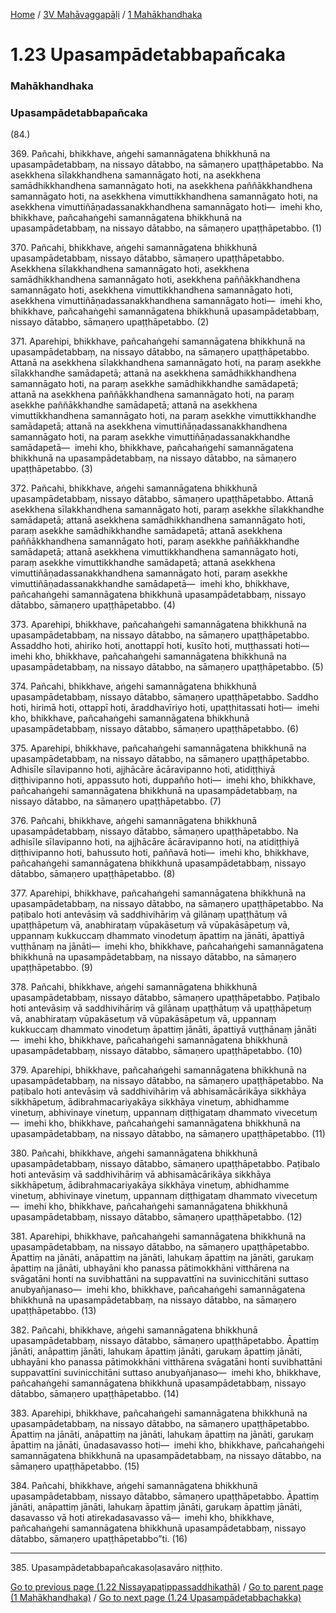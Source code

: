 
[Home](/) / [3V Mahāvaggapāḷi](/tipitaka/3V.md) / [1 Mahākhandhaka](/tipitaka/3V/1.md)

# 1.23 Upasampādetabbapañcaka

### Mahākhandhaka

### Upasampādetabbapañcaka

(84.)

369\. Pañcahi, bhikkhave, aṅgehi samannāgatena bhikkhunā na upasampādetabbaṃ, na nissayo dātabbo, na sāmaṇero upaṭṭhāpetabbo. Na asekkhena sīlakkhandhena samannāgato hoti, na asekkhena samādhikkhandhena samannāgato hoti, na asekkhena paññākkhandhena samannāgato hoti, na asekkhena vimuttikkhandhena samannāgato hoti, na asekkhena vimuttiñāṇadassanakkhandhena samannāgato hoti—  imehi kho, bhikkhave, pañcahaṅgehi samannāgatena bhikkhunā na upasampādetabbaṃ, na nissayo dātabbo, na sāmaṇero upaṭṭhāpetabbo. (1)

370\. Pañcahi, bhikkhave, aṅgehi samannāgatena bhikkhunā upasampādetabbaṃ, nissayo dātabbo, sāmaṇero upaṭṭhāpetabbo. Asekkhena sīlakkhandhena samannāgato hoti, asekkhena samādhikkhandhena samannāgato hoti, asekkhena paññākkhandhena samannāgato hoti, asekkhena vimuttikkhandhena samannāgato hoti, asekkhena vimuttiñāṇadassanakkhandhena samannāgato hoti—  imehi kho, bhikkhave, pañcahaṅgehi samannāgatena bhikkhunā upasampādetabbaṃ, nissayo dātabbo, sāmaṇero upaṭṭhāpetabbo. (2)

371\. Aparehipi, bhikkhave, pañcahaṅgehi samannāgatena bhikkhunā na upasampādetabbaṃ, na nissayo dātabbo, na sāmaṇero upaṭṭhāpetabbo. Attanā na asekkhena sīlakkhandhena samannāgato hoti, na paraṃ asekkhe sīlakkhandhe samādapetā; attanā na asekkhena samādhikkhandhena samannāgato hoti, na paraṃ asekkhe samādhikkhandhe samādapetā; attanā na asekkhena paññākkhandhena samannāgato hoti, na paraṃ asekkhe paññākkhandhe samādapetā; attanā na asekkhena vimuttikkhandhena samannāgato hoti, na paraṃ asekkhe vimuttikkhandhe samādapetā; attanā na asekkhena vimuttiñāṇadassanakkhandhena samannāgato hoti, na paraṃ asekkhe vimuttiñāṇadassanakkhandhe samādapetā—  imehi kho, bhikkhave, pañcahaṅgehi samannāgatena bhikkhunā na upasampādetabbaṃ, na nissayo dātabbo, na sāmaṇero upaṭṭhāpetabbo. (3)

372\. Pañcahi, bhikkhave, aṅgehi samannāgatena bhikkhunā upasampādetabbaṃ, nissayo dātabbo, sāmaṇero upaṭṭhāpetabbo. Attanā asekkhena sīlakkhandhena samannāgato hoti, paraṃ asekkhe sīlakkhandhe samādapetā; attanā asekkhena samādhikkhandhena samannāgato hoti, paraṃ asekkhe samādhikkhandhe samādapetā; attanā asekkhena paññākkhandhena samannāgato hoti, paraṃ asekkhe paññākkhandhe samādapetā; attanā asekkhena vimuttikkhandhena samannāgato hoti, paraṃ asekkhe vimuttikkhandhe samādapetā; attanā asekkhena vimuttiñāṇadassanakkhandhena samannāgato hoti, paraṃ asekkhe vimuttiñāṇadassanakkhandhe samādapetā—  imehi kho, bhikkhave, pañcahaṅgehi samannāgatena bhikkhunā upasampādetabbaṃ, nissayo dātabbo, sāmaṇero upaṭṭhāpetabbo. (4)

373\. Aparehipi, bhikkhave, pañcahaṅgehi samannāgatena bhikkhunā na upasampādetabbaṃ, na nissayo dātabbo, na sāmaṇero upaṭṭhāpetabbo. Assaddho hoti, ahiriko hoti, anottappī hoti, kusīto hoti, muṭṭhassati hoti—  imehi kho, bhikkhave, pañcahaṅgehi samannāgatena bhikkhunā na upasampādetabbaṃ, na nissayo dātabbo, na sāmaṇero upaṭṭhāpetabbo. (5)

374\. Pañcahi, bhikkhave, aṅgehi samannāgatena bhikkhunā upasampādetabbaṃ, nissayo dātabbo, sāmaṇero upaṭṭhāpetabbo. Saddho hoti, hirimā hoti, ottappī hoti, āraddhavīriyo hoti, upaṭṭhitassati hoti—  imehi kho, bhikkhave, pañcahaṅgehi samannāgatena bhikkhunā upasampādetabbaṃ, nissayo dātabbo, sāmaṇero upaṭṭhāpetabbo. (6)

375\. Aparehipi, bhikkhave, pañcahaṅgehi samannāgatena bhikkhunā na upasampādetabbaṃ, na nissayo dātabbo, na sāmaṇero upaṭṭhāpetabbo. Adhisīle sīlavipanno hoti, ajjhācāre ācāravipanno hoti, atidiṭṭhiyā diṭṭhivipanno hoti, appassuto hoti, duppañño hoti—  imehi kho, bhikkhave, pañcahaṅgehi samannāgatena bhikkhunā na upasampādetabbaṃ, na nissayo dātabbo, na sāmaṇero upaṭṭhāpetabbo. (7)

376\. Pañcahi, bhikkhave, aṅgehi samannāgatena bhikkhunā upasampādetabbaṃ, nissayo dātabbo, sāmaṇero upaṭṭhāpetabbo. Na adhisīle sīlavipanno hoti, na ajjhācāre ācāravipanno hoti, na atidiṭṭhiyā diṭṭhivipanno hoti, bahussuto hoti, paññavā hoti—  imehi kho, bhikkhave, pañcahaṅgehi samannāgatena bhikkhunā upasampādetabbaṃ, nissayo dātabbo, sāmaṇero upaṭṭhāpetabbo. (8)

377\. Aparehipi, bhikkhave, pañcahaṅgehi samannāgatena bhikkhunā na upasampādetabbaṃ, na nissayo dātabbo, na sāmaṇero upaṭṭhāpetabbo. Na paṭibalo hoti antevāsiṃ vā saddhivihāriṃ vā gilānaṃ upaṭṭhātuṃ vā upaṭṭhāpetuṃ vā, anabhirataṃ vūpakāsetuṃ vā vūpakāsāpetuṃ vā, uppannaṃ kukkuccaṃ dhammato vinodetuṃ āpattiṃ na jānāti, āpattiyā vuṭṭhānaṃ na jānāti—  imehi kho, bhikkhave, pañcahaṅgehi samannāgatena bhikkhunā na upasampādetabbaṃ, na nissayo dātabbo, na sāmaṇero upaṭṭhāpetabbo. (9)

378\. Pañcahi, bhikkhave, aṅgehi samannāgatena bhikkhunā upasampādetabbaṃ, nissayo dātabbo, sāmaṇero upaṭṭhāpetabbo. Paṭibalo hoti antevāsiṃ vā saddhivihāriṃ vā gilānaṃ upaṭṭhātuṃ vā upaṭṭhāpetuṃ vā, anabhirataṃ vūpakāsetuṃ vā vūpakāsāpetuṃ vā, uppannaṃ kukkuccaṃ dhammato vinodetuṃ āpattiṃ jānāti, āpattiyā vuṭṭhānaṃ jānāti—  imehi kho, bhikkhave, pañcahaṅgehi samannāgatena bhikkhunā upasampādetabbaṃ, nissayo dātabbo, sāmaṇero upaṭṭhāpetabbo. (10)

379\. Aparehipi, bhikkhave, pañcahaṅgehi samannāgatena bhikkhunā na upasampādetabbaṃ, na nissayo dātabbo, na sāmaṇero upaṭṭhāpetabbo. Na paṭibalo hoti antevāsiṃ vā saddhivihāriṃ vā abhisamācārikāya sikkhāya sikkhāpetuṃ, ādibrahmacariyakāya sikkhāya vinetuṃ, abhidhamme vinetuṃ, abhivinaye vinetuṃ, uppannaṃ diṭṭhigataṃ dhammato vivecetuṃ—  imehi kho, bhikkhave, pañcahaṅgehi samannāgatena bhikkhunā na upasampādetabbaṃ, na nissayo dātabbo, na sāmaṇero upaṭṭhāpetabbo. (11)

380\. Pañcahi, bhikkhave, aṅgehi samannāgatena bhikkhunā upasampādetabbaṃ, nissayo dātabbo, sāmaṇero upaṭṭhāpetabbo. Paṭibalo hoti antevāsiṃ vā saddhivihāriṃ vā abhisamācārikāya sikkhāya sikkhāpetuṃ, ādibrahmacariyakāya sikkhāya vinetuṃ, abhidhamme vinetuṃ, abhivinaye vinetuṃ, uppannaṃ diṭṭhigataṃ dhammato vivecetuṃ—  imehi kho, bhikkhave, pañcahaṅgehi samannāgatena bhikkhunā upasampādetabbaṃ, nissayo dātabbo, sāmaṇero upaṭṭhāpetabbo. (12)

381\. Aparehipi, bhikkhave, pañcahaṅgehi samannāgatena bhikkhunā na upasampādetabbaṃ, na nissayo dātabbo, na sāmaṇero upaṭṭhāpetabbo. Āpattiṃ na jānāti, anāpattiṃ na jānāti, lahukaṃ āpattiṃ na jānāti, garukaṃ āpattiṃ na jānāti, ubhayāni kho panassa pātimokkhāni vitthārena na svāgatāni honti na suvibhattāni na suppavattīni na suvinicchitāni suttaso anubyañjanaso—  imehi kho, bhikkhave, pañcahaṅgehi samannāgatena bhikkhunā na upasampādetabbaṃ, na nissayo dātabbo, na sāmaṇero upaṭṭhāpetabbo. (13)

382\. Pañcahi, bhikkhave, aṅgehi samannāgatena bhikkhunā upasampādetabbaṃ, nissayo dātabbo, sāmaṇero upaṭṭhāpetabbo. Āpattiṃ jānāti, anāpattiṃ jānāti, lahukaṃ āpattiṃ jānāti, garukaṃ āpattiṃ jānāti, ubhayāni kho panassa pātimokkhāni vitthārena svāgatāni honti suvibhattāni suppavattīni suvinicchitāni suttaso anubyañjanaso—  imehi kho, bhikkhave, pañcahaṅgehi samannāgatena bhikkhunā upasampādetabbaṃ, nissayo dātabbo, sāmaṇero upaṭṭhāpetabbo. (14)

383\. Aparehipi, bhikkhave, pañcahaṅgehi samannāgatena bhikkhunā na upasampādetabbaṃ, na nissayo dātabbo, na sāmaṇero upaṭṭhāpetabbo. Āpattiṃ na jānāti, anāpattiṃ na jānāti, lahukaṃ āpattiṃ na jānāti, garukaṃ āpattiṃ na jānāti, ūnadasavasso hoti—  imehi kho, bhikkhave, pañcahaṅgehi samannāgatena bhikkhunā na upasampādetabbaṃ, na nissayo dātabbo, na sāmaṇero upaṭṭhāpetabbo. (15)

384\. Pañcahi, bhikkhave, aṅgehi samannāgatena bhikkhunā upasampādetabbaṃ, nissayo dātabbo, sāmaṇero upaṭṭhāpetabbo. Āpattiṃ jānāti, anāpattiṃ jānāti, lahukaṃ āpattiṃ jānāti, garukaṃ āpattiṃ jānāti, dasavasso vā hoti atirekadasavasso vā—  imehi kho, bhikkhave, pañcahaṅgehi samannāgatena bhikkhunā upasampādetabbaṃ, nissayo dātabbo, sāmaṇero upaṭṭhāpetabbo”ti. (16)

---

385\. Upasampādetabbapañcakasoḷasavāro niṭṭhito.



[Go to previous page (1.22 Nissayapaṭippassaddhikathā)](/tipitaka/3V/1/1.22.md) / [Go to parent page (1 Mahākhandhaka)](/tipitaka/3V/1.md) / [Go to next page (1.24 Upasampādetabbachakka)](/tipitaka/3V/1/1.24.md)



